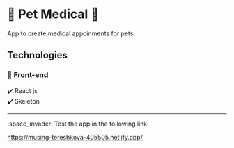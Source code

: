 # :syringe: Pet Medical :hospital:

App to create medical appoinments for pets.

## Technologies

### :small_blue_diamond: Front-end
:heavy_check_mark: React js\
:heavy_check_mark: Skeleton

<hr>
:space_invader: Test the app in the following link:

https://musing-tereshkova-405505.netlify.app/



